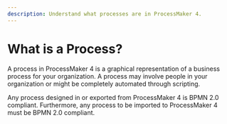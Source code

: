 ```yaml
---
description: Understand what processes are in ProcessMaker 4.
---
```


# What is a Process?

A process in ProcessMaker 4 is a graphical representation of a business process for your organization. A process may involve people in your organization or might be completely automated through scripting.

Any process designed in or exported from ProcessMaker 4 is BPMN 2.0 compliant. Furthermore, any process to be imported to ProcessMaker 4 must be BPMN 2.0 compliant.

